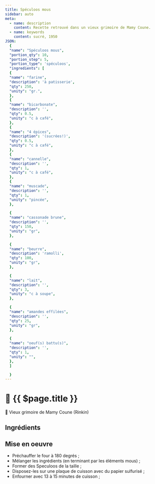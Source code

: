 ```yaml
---
title: Spéculoos mous
sidebar: auto
meta:
  - name: description
    content: Recette retrouvé dans un vieux grimoire de Mamy Coune.
  - name: keywords
    content: sucré, 1950
JSON:
  {
  "name": "Spéculoos mous",
  "portion_qty": 10,
  "portion_step": 5,
  "portion_type": 'spéculoos',
  "ingredients": [
  {
  "name": "farine",
  "description": 'à patisserie',
  "qty": 250,
  "unity": "gr.",
  },
  {
  "name": "bicarbonate",
  "description": '',
  "qty": 0.5,
  "unity": "c à café",
  },
  {
  "name": "4 épices",
  "description": '(sucrées!)',
  "qty": 0.5,
  "unity": "c à café",
  },
  {
  "name": "cannelle",
  "description": '',
  "qty": 1,
  "unity": "c à café",
  },
  {
  "name": "muscade",
  "description": '',
  "qty": 1,
  "unity": "pincée",
  },

  {
  "name": "cassonade brune",
  "description": '',
  "qty": 150,
  "unity": "gr",
  },

  {
  "name": "beurre",
  "description": 'ramolli',
  "qty": 100,
  "unity": "gr",
  },

  {
  "name": "lait",
  "description": '',
  "qty": 3,
  "unity": "c à soupe",
  },

  {
  "name": "amandes effilées",
  "description": '',
  "qty": 25,
  "unity": "gr",
  },

  {
  "name": "oeuf(s) battu(s)",
  "description": '',
  "qty": 1,
  "unity": "",
  },
  ]

  }
---
```

# 🎄 {{ $page.title }}

:book: Vieux grimoire de Mamy Coune (Rinkin)

## Ingrédients

<recipePortion :recette="$page.frontmatter.JSON" />

## Mise en oeuvre
- Préchauffer le four à 180 degrés ;
- Mélanger les ingrédients (en terminant par les éléments mous)  ;
- Former des Speculoos de la taille ;
- Disposez-les sur une plaque de cuisson avec du papier sulfurisé ;
- Enfourner avec 13 à 15 minutes de cuisson ;
